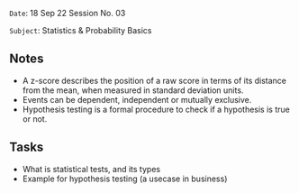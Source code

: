 `Date`: 18 Sep 22 Session No. 03

`Subject`: Statistics & Probability Basics

## Notes
- A z-score describes the position of a raw score in terms of its distance from the mean, when measured in standard deviation units.
- Events can be dependent, independent or mutually exclusive.
- Hypothesis testing is a formal procedure to check if a hypothesis is true or not.

## Tasks
- What is statistical tests, and its types
- Example for hypothesis testing (a usecase in business)

